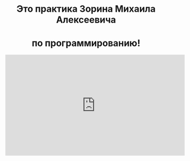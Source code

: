 <body>
  <center>
<h1 align="center">Это практика Зорина Михаила Алексеевича</h1>
<h1 align="center">по программированию!</h1>
<iframe width="560" height="315" src="https://www.youtube.com/embed/FtutLA63Cp8?si=HP-HjXxs9O6foYrm&amp;controls=0" title="YouTube video player" frameborder="0" allow="accelerometer; autoplay; clipboard-write; encrypted-media; gyroscope; picture-in-picture; web-share" referrerpolicy="strict-origin-when-cross-origin" allowfullscreen></iframe>
    
  </center>
</body>
